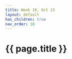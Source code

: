 ```yaml
---
title: Week 10, Oct 23
layout: default
has_children: true
nav_order: 10
---
```


# {{ page.title }}


